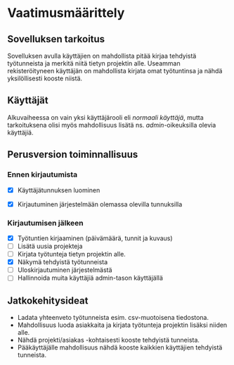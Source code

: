 # Vaatimusmäärittely

## Sovelluksen tarkoitus
Sovelluksen avulla käyttäjien on mahdollista pitää kirjaa tehdyistä työtunneista ja merkitä niitä tietyn projektin alle. Useamman rekisteröityneen käyttäjän on mahdollista kirjata omat työtuntinsa ja nähdä yksilöllisesti kooste niistä.

## Käyttäjät
Alkuvaiheessa on vain yksi käyttäjärooli eli _normaali käyttäjä_, mutta tarkoituksena olisi myös mahdollisuus lisätä ns. _admin_-oikeuksilla olevia käyttäjiä.

## Perusversion toiminnallisuus


### Ennen kirjautumista
 - [x] Käyttäjätunnuksen luominen 

 - [x] Kirjautuminen järjestelmään olemassa olevilla tunnuksilla

### Kirjautumisen jälkeen
 
 - [x] Työtuntien kirjaaminen (päivämäärä, tunnit ja kuvaus)
 - [ ] Lisätä uusia projekteja
 - [ ] Kirjata työtunteja tietyn projektin alle.
 - [x] Näkymä tehdyistä työtunneista
 - [ ] Uloskirjautuminen järjestelmästä
 - [ ] Hallinnoida muita käyttäjiä admin-tason käyttäjällä

## Jatkokehitysideat

 - Ladata yhteenveto työtunneista esim. csv-muotoisena tiedostona.
 - Mahdollisuus luoda asiakkaita ja kirjata työtunteja projektin lisäksi niiden alle.
 - Nähdä projekti/asiakas -kohtaisesti kooste tehdyistä tunneista.
 - Pääkäyttäjälle mahdollisuus nähdä kooste kaikkien käyttäjien tehdyistä tunneista.

